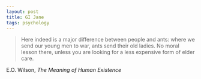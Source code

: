 ```yaml
---
layout: post
title: GI Jane
tags: psychology
---
```


> Here indeed is a major difference between people and ants: where we send our young men to war, ants send their old ladies. No moral lesson there, unless you are looking for a less expensive form of elder care.

E.O. Wilson, *The Meaning of Human Existence*
